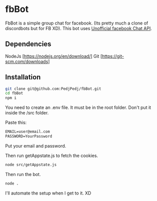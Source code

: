 # fbBot

FbBot is a simple group chat for facebook. (Its pretty much a clone of discordbots but for FB XD).
This bot uses [Unofficial facebook Chat API](https://github.com/Schmavery/facebook-chat-api).

## Dependencies

NodeJs [https://nodejs.org/en/download/]
Git [https://git-scm.com/downloads]

## Installation

```bash
git clone git@github.com:PedjPedj/fbBot.git
cd fbBot
npm i
```

You need to create an .env file. It must be in the root folder. Don't put it inside the /src folder.

Paste this:

```txt
EMAIL=user@email.com
PASSWORD=YourPassword
```

Put your email and password.

Then run getAppstate.js to fetch the cookies.

```bash
node src/getAppstate.js
```

Then run the bot.

```bash
node .
```

I'll automate the setup when I get to it. XD
